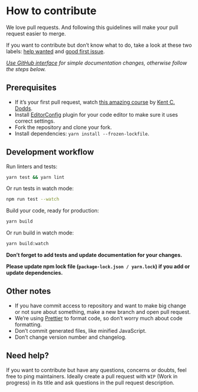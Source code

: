 # How to contribute

We love pull requests. And following this guidelines will make your pull request easier to merge.

If you want to contribute but don’t know what to do, take a look at these two labels: [help wanted](https://github.com/iamyoki/playwright-watch/issues?q=is%3Aissue+is%3Aopen+label%3A%22help+wanted%22) and [good first issue](https://github.com/iamyoki/playwright-watch/issues?q=is%3Aissue+is%3Aopen+label%3A%22good+first+issue%22).

_[Use GitHub interface](https://blog.sapegin.me/all/open-source-for-everyone/) for simple documentation changes, otherwise follow the steps below._

## Prerequisites

- If it’s your first pull request, watch [this amazing course](http://makeapullrequest.com/) by [Kent C. Dodds](https://twitter.com/kentcdodds).
- Install [EditorConfig](https://editorconfig.org/) plugin for your code editor to make sure it uses correct settings.
- Fork the repository and clone your fork.
- Install dependencies: `yarn install --frozen-lockfile`.

## Development workflow

Run linters and tests:

```bash
yarn test && yarn lint
```

Or run tests in watch mode:

```bash
npm run test --watch
```

Build your code, ready for production:

```bash
yarn build
```

Or run build in watch mode:

```bash
yarn build:watch
```

**Don’t forget to add tests and update documentation for your changes.**

**Please update npm lock file (`package-lock.json / yarn.lock`) if you add or update dependencies.**

## Other notes

- If you have commit access to repository and want to make big change or not sure about something, make a new branch and open pull request.
- We’re using [Prettier](https://github.com/prettier/prettier) to format code, so don’t worry much about code formatting.
- Don’t commit generated files, like minified JavaScript.
- Don’t change version number and changelog.

## Need help?

If you want to contribute but have any questions, concerns or doubts, feel free to ping maintainers. Ideally create a pull request with `WIP` (Work in progress) in its title and ask questions in the pull request description.
